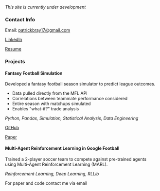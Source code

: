 *This site is currently under development*
### Contact Info
Email: patrickbray17@gmail.com

[LinkedIn](https://www.linkedin.com/in/patrick-bray-75b021115/)

[Resume](https://github.com/PatrickBrayPersonal/PatrickBrayPersonal.github.io/blob/main/Patrick%20Bray%20Resume.pdf)

### Projects
#### Fantasy Football Simulation
Developed a fantasy football season simulator to predict league outcomes.
* Data pulled directly from the MFL API
* Correlations between teammate performance considered
* Entire season with matchups simulated
* Enables "what-if?" trade analysis

*Python, Pandas, Simulation, Statistical Analysis, Data Engineering*


[GitHub](https://github.com/PatrickBrayPersonal/BDFL-Simulation)

[Paper](https://nbviewer.org/github/PatrickBrayPersonal/BDFL-Simulation/blob/main/src/Report.ipynb)

#### Multi-Agent Reinforcement Learning in Google Football
Trained a 2-player soccer team to compete against pre-trained agents using Multi-Agent Reinforcement Learning (MARL).

*Reinforcement Learning, Deep Learning, RLLib*

For paper and code contact me via email
